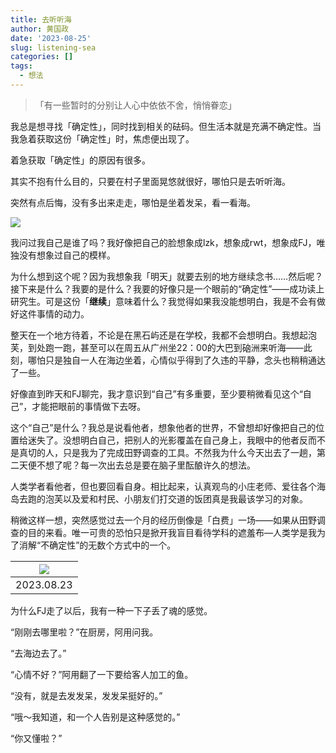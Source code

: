 ```yaml
---
title: 去听听海
author: 黄国政
date: '2023-08-25'
slug: listening-sea
categories: []
tags:
  - 想法
---
```


> 「有一些暂时的分别让人心中依依不舍，悄悄眷恋」

<!--more-->

我总是想寻找「确定性」，同时找到相关的砝码。但生活本就是充满不确定性。当我急着获取这份「确定性」时，焦虑便出现了。

着急获取「确定性」的原因有很多。

其实不抱有什么目的，只要在村子里面晃悠就很好，哪怕只是去听听海。

突然有点后悔，没有多出来走走，哪怕是坐着发呆，看一看海。

![](/images/posts/2023/08/08-25-listen-sea.jpg)

我问过我自己是谁了吗？我好像把自己的脸想象成lzk，想象成rwt，想象成FJ，唯独没有想象过自己的模样。

为什么想到这个呢？因为我想象我「明天」就要去别的地方继续念书……然后呢？接下来是什么？我要的是什么？我要的好像只是一个眼前的“确定性”——成功读上研究生。可是这份「**继续**」意味着什么？我觉得如果我没能想明白，我是不会有做好这件事情的动力。

整天在一个地方待着，不论是在黑石屿还是在学校，我都不会想明白。我想起泡芙，到处跑一跑，甚至可以在周五从广州坐22：00的大巴到硇洲来听海——此刻，哪怕只是独自一人在海边坐着，心情似乎得到了久违的平静，念头也稍稍通达了一些。

好像直到昨天和FJ聊完，我才意识到“自己”有多重要，至少要稍微看见这个“自己”，才能把眼前的事情做下去呀。

这个“自己”是什么？我总是说看他者，想象他者的世界，不曾想却好像把自己的位置给迷失了。没想明白自己，把别人的光影覆盖在自己身上，我眼中的他者反而不是真切的人，只是我为了完成田野调查的工具。不然我为什么今天出去了一趟，第二天便不想了呢？每一次出去总是要在脑子里酝酿许久的想法。

人类学者看他者，但也要回看自身。相比起来，认真观鸟的小庄老师、爱往各个海岛去跑的泡芙以及爱和村民、小朋友们打交道的饭团真是我最该学习的对象。

稍微这样一想，突然感觉过去一个月的经历倒像是「白费」一场——如果从田野调查的目的来看。唯一可贵的恐怕只是掀开我盲目看待学科的遮羞布—人类学是我为了消解“不确定性”的无数个方式中的一个。

|![](/images/posts/2023/08/08-25-with-her.jpg)|
|:-:|
|2023.08.23|

为什么FJ走了以后，我有一种一下子丢了魂的感觉。

“刚刚去哪里啦？”在厨房，阿用问我。

“去海边去了。”

“心情不好？”阿用翻了一下要给客人加工的鱼。

“没有，就是去发发呆，发发呆挺好的。”

“哦～我知道，和一个人告别是这种感觉的。”

“你又懂啦？”

